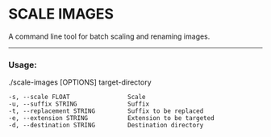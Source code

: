 # SCALE IMAGES

A command line tool for batch scaling and renaming images. 

----

### Usage:

./scale-images [OPTIONS] target-directory

    -s, --scale FLOAT                Scale
    -u, --suffix STRING              Suffix
    -t, --replacement STRING         Suffix to be replaced
    -e, --extension STRING           Extension to be targeted
    -d, --destination STRING         Destination directory
